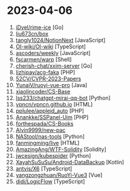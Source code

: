# 2023-04-06

1. [iDvel/rime-ice](https://github.com/iDvel/rime-ice "Rime 配置：雾凇拼音 | 长期维护的简体词库") [Go]
2. [liu673cn/box](https://github.com/liu673cn/box "TVbox开源版（空壳-自行配置）") 
3. [tangly1024/NotionNext](https://github.com/tangly1024/NotionNext "使用 NextJS + Notion API 实现的，支持多种部署方案的静态博客，无需服务器、零门槛搭建网站，为Notion和所有创作者设计。") [JavaScript]
4. [OI-wiki/OI-wiki](https://github.com/OI-wiki/OI-wiki "🌟 Wiki of OI / ICPC for everyone. （某大型游戏线上攻略，内含炫酷算术魔法）") [TypeScript]
5. [ascoders/weekly](https://github.com/ascoders/weekly "前端精读周刊。帮你理解最前沿、实用的技术。") [JavaScript]
6. [fscarmen/warp](https://github.com/fscarmen/warp "WARP one-click script. Add an IPv4, IPv6 or dual-stack CloudFlare WARP network interface and Socks5 proxy for VPS. 一键脚本") [Shell]
7. [cherish-chat/xxim-server](https://github.com/cherish-chat/xxim-server "惺惺 —— 属于你的社交地盘！惺惺是一个100%开源社交平台，每个人都可以搭建自己的服务器，掌握数据的所有权。此APP非盈利项目！") [Go]
8. [lizhipay/acg-faka](https://github.com/lizhipay/acg-faka "个人发卡源码，发卡系统，二次元发卡系统，二次元发卡源码，发卡程序，动漫发卡，PHP发卡源码，异次元发卡") [PHP]
9. [52CV/CVPR-2023-Papers](https://github.com/52CV/CVPR-2023-Papers "") 
10. [YunaiV/ruoyi-vue-pro](https://github.com/YunaiV/ruoyi-vue-pro "🔥 官方推荐 🔥 RuoYi-Vue 全新 Pro 版本，优化重构所有功能。基于 Spring Boot + MyBatis Plus + Vue & Element 实现的后台管理系统 + 微信小程序，支持 RBAC 动态权限、数据权限、SaaS 多租户、Flowable 工作流、三方登录、支付、短信、商城等功能。你的 ⭐️ Star ⭐️，是作者生发的动力！") [Java]
11. [xiaolincoder/CS-Base](https://github.com/xiaolincoder/CS-Base "图解计算机网络、操作系统、计算机组成、数据库，共 1000 张图 + 50 万字，破除晦涩难懂的计算机基础知识，让天下没有难懂的八股文！🚀 在线阅读：https://xiaolincoding.com") 
12. [lss233/chatgpt-mirai-qq-bot](https://github.com/lss233/chatgpt-mirai-qq-bot "🚀 一键部署！真正的 AI 聊天机器人！支持ChatGPT、文心一言、Bing、Bard、ChatGLM、POE，多账号，人设调教，虚拟女仆、图片渲染、语音发送 | 支持 QQ、Telegram、Discord 等平台") [Python]
13. [vpncn/vpncn.github.io](https://github.com/vpncn/vpncn.github.io "2023中国翻墙软件VPN推荐以及科学上网避坑，稳定好用。对比SSR机场、蓝灯、V2ray、老王VPN、VPS搭建梯子等科学上网与翻墙软件，中国最新科学上网翻墙梯子VPN下载推荐，访问Chatgpt。") [HTML]
14. [pplulee/appleid_auto](https://github.com/pplulee/appleid_auto "基于密保问题，自动解锁Apple ID，自动关闭双重认证，提供前端账号展示，支持多账号") [PHP]
15. [Anankke/SSPanel-Uim](https://github.com/Anankke/SSPanel-Uim "SSPanel V3 魔改再次修改版") [PHP]
16. [forthespada/CS-Books](https://github.com/forthespada/CS-Books "🔥🔥超过1000本的计算机经典书籍、个人笔记资料以及本人在各平台发表文章中所涉及的资源等。书籍资源包括C/C++、Java、Python、Go语言、数据结构与算法、操作系统、后端架构、计算机系统知识、数据库、计算机网络、设计模式、前端、汇编以及校招社招各种面经~") 
17. [Alvin9999/new-pac](https://github.com/Alvin9999/new-pac "翻墙-科学上网、免费翻墙、免费科学上网、VPN、一键翻墙浏览器，vps一键搭建翻墙服务器脚本/教程，免费shadowsocks/ss/ssr/v2ray/goflyway账号/节点，免费自由上网、fanqiang、翻墙梯子，电脑、手机、iOS、安卓、windows、Mac、Linux、路由器翻墙、科学上网") 
18. [NAStool/nas-tools](https://github.com/NAStool/nas-tools "NAS媒体库管理工具") [Python]
19. [fanmingming/live](https://github.com/fanmingming/live "✯ 一个国内可直连的直播源分享项目 ✯ 🔕 永久免费 直连访问 🚫无广告 完善的台标 直播源支持IPv4/IPv6双栈访问 🔕") [HTML]
20. [AmazingAng/WTF-Solidity](https://github.com/AmazingAng/WTF-Solidity "我最近在重新学solidity，巩固一下细节，也写一个“WTF Solidity极简入门”，供小白们使用，每周更新1-3讲。官网: https://wtf.academy") [Solidity]
21. [jwcesign/kubespider](https://github.com/jwcesign/kubespider "A global resource download orchestration system, build your home download center.") [Python]
22. [XayahSuSuSu/Android-DataBackup](https://github.com/XayahSuSuSu/Android-DataBackup "数据备份 DataBackup for Android") [Kotlin]
23. [antvis/X6](https://github.com/antvis/X6 "🚀 JavaScript diagramming library that uses SVG and HTML for rendering.") [TypeScript]
24. [yangzongzhuan/RuoYi-Vue3](https://github.com/yangzongzhuan/RuoYi-Vue3 "🎉 (RuoYi)官方仓库 基于SpringBoot，Spring Security，JWT，Vue3 & Vite、Element Plus 的前后端分离权限管理系统") [Vue]
25. [didi/LogicFlow](https://github.com/didi/LogicFlow "A flow chart editing framework focusing on business customization. 专注于业务自定义的流程图编辑框架，支持实现脑图、ER图、UML、工作流等各种图编辑场景。") [TypeScript]
